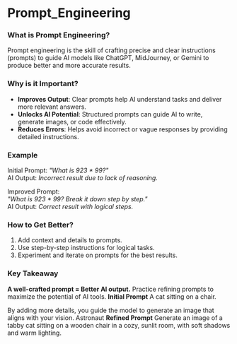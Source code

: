 # Prompt_Engineering

### What is Prompt Engineering?
Prompt engineering is the skill of crafting precise and clear instructions (prompts) to guide AI models like ChatGPT, MidJourney, or Gemini to produce better and more accurate results.

### Why is it Important?
- **Improves Output**: Clear prompts help AI understand tasks and deliver more relevant answers.
- **Unlocks AI Potential**: Structured prompts can guide AI to write, generate images, or code effectively.
- **Reduces Errors**: Helps avoid incorrect or vague responses by providing detailed instructions.

### Example
Initial Prompt: *"What is 923 * 99?"*  
AI Output: *Incorrect result due to lack of reasoning.*

Improved Prompt:  
*"What is 923 * 99? Break it down step by step."*  
AI Output: *Correct result with logical steps.*

### How to Get Better?
1. Add context and details to prompts.  
2. Use step-by-step instructions for logical tasks.  
3. Experiment and iterate on prompts for the best results.

### Key Takeaway
**A well-crafted prompt = Better AI output.** Practice refining prompts to maximize the potential of AI tools.
**Initial Prompt**
A cat sitting on a chair.

By adding more details, you guide the model to generate an image that aligns with your vision.
Astronaut
**Refined Prompt**
Generate an image of a tabby cat sitting on a wooden chair in a cozy, sunlit room, with soft shadows and warm lighting.
